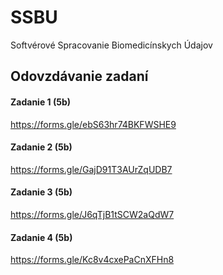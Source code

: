 # SSBU
Softvérové Spracovanie Biomedicínskych Údajov


## Odovzdávanie zadaní

#### Zadanie 1 (5b)

https://forms.gle/ebS63hr74BKFWSHE9

#### Zadanie 2 (5b)

https://forms.gle/GajD91T3AUrZqUDB7

#### Zadanie 3 (5b)

https://forms.gle/J6qTjB1tSCW2aQdW7

#### Zadanie 4 (5b)

https://forms.gle/Kc8v4cxePaCnXFHn8
